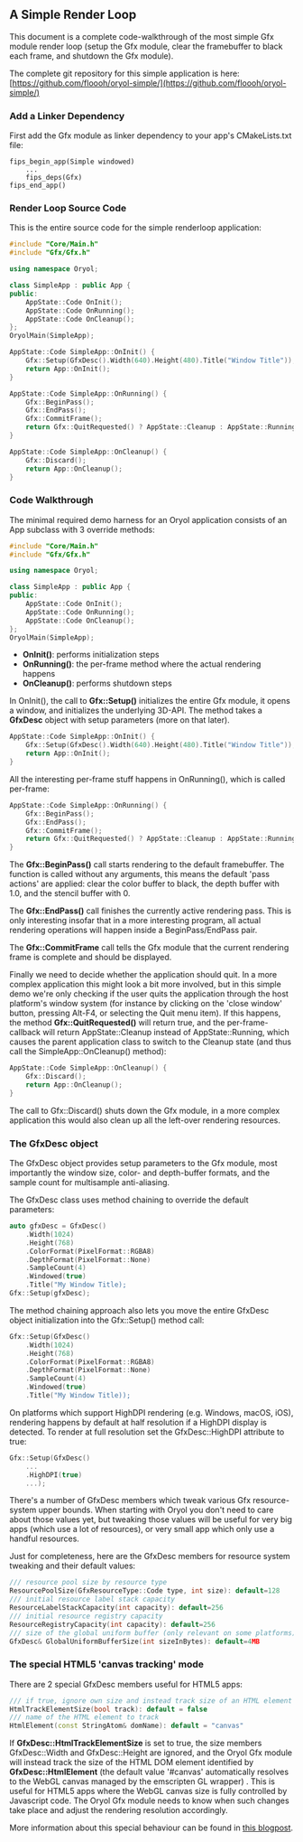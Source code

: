 ## A Simple Render Loop

This document is a complete code-walkthrough of the most simple Gfx module
render loop (setup the Gfx module, clear the framebuffer to black each
frame, and shutdown the Gfx module).

The complete git repository for this simple
application is here: [https://github.com/floooh/oryol-simple/](https://github.com/floooh/oryol-simple/)

### Add a Linker Dependency

First add the Gfx module as linker dependency to your app's CMakeLists.txt file:

```
fips_begin_app(Simple windowed)
    ...
    fips_deps(Gfx)
fips_end_app()
```

### Render Loop Source Code

This is the entire source code for the simple
renderloop application:

```cpp
#include "Core/Main.h"
#include "Gfx/Gfx.h"

using namespace Oryol;

class SimpleApp : public App {
public:
    AppState::Code OnInit();
    AppState::Code OnRunning();
    AppState::Code OnCleanup();
};
OryolMain(SimpleApp);

AppState::Code SimpleApp::OnInit() {
    Gfx::Setup(GfxDesc().Width(640).Height(480).Title("Window Title"));
    return App::OnInit();
}

AppState::Code SimpleApp::OnRunning() {
    Gfx::BeginPass();
    Gfx::EndPass();
    Gfx::CommitFrame();
    return Gfx::QuitRequested() ? AppState::Cleanup : AppState::Running;
}

AppState::Code SimpleApp::OnCleanup() {
    Gfx::Discard();
    return App::OnCleanup();
}
```

### Code Walkthrough

The minimal required demo harness for an Oryol application consists
of an App subclass with 3 override methods:

```cpp
#include "Core/Main.h"
#include "Gfx/Gfx.h"

using namespace Oryol;

class SimpleApp : public App {
public:
    AppState::Code OnInit();
    AppState::Code OnRunning();
    AppState::Code OnCleanup();
};
OryolMain(SimpleApp);
```

- **OnInit()**: performs initialization steps
- **OnRunning()**: the per-frame method where the actual rendering happens
- **OnCleanup()**: performs shutdown steps

In OnInit(), the call to **Gfx::Setup()** initializes the entire Gfx module,
it opens a window, and initializes the underlying 3D-API. The method takes a
**GfxDesc** object with setup parameters (more on that later).

```cpp
AppState::Code SimpleApp::OnInit() {
    Gfx::Setup(GfxDesc().Width(640).Height(480).Title("Window Title"));
    return App::OnInit();
}
```

All the interesting per-frame stuff happens in OnRunning(), which
is called per-frame:
```cpp
AppState::Code SimpleApp::OnRunning() {
    Gfx::BeginPass();
    Gfx::EndPass();
    Gfx::CommitFrame();
    return Gfx::QuitRequested() ? AppState::Cleanup : AppState::Running;
}
```

The **Gfx::BeginPass()** call starts rendering to the default
framebuffer. The function is called without any arguments, this 
means the default 'pass actions' are applied: clear the
color buffer to black, the depth buffer with 1.0, and the stencil buffer
with 0.

The **Gfx::EndPass()** call finishes the currently active rendering
pass. This is only interesting insofar that in a more interesting program,
all actual rendering operations will happen inside a BeginPass/EndPass pair.

The **Gfx::CommitFrame** call tells the Gfx module that the current
rendering frame is complete and should be displayed.

Finally we need to decide whether the application should quit. In a more
complex application this might look a bit more involved, but in this
simple demo we're only checking if the user quits the application
through the host platform's window system (for instance by clicking
on the 'close window' button, pressing Alt-F4, or selecting the
Quit menu item). If this happens, the method **Gfx::QuitRequested()**
will return true, and the per-frame-callback will return 
AppState::Cleanup instead of AppState::Running, which causes the 
parent application class to switch to the Cleanup state (and thus
call the SimpleApp::OnCleanup() method):

```cpp
AppState::Code SimpleApp::OnCleanup() {
    Gfx::Discard();
    return App::OnCleanup();
}
```
The call to Gfx::Discard() shuts down the Gfx module, in a more complex
application this would also clean up all the left-over rendering resources.

### The GfxDesc object

The GfxDesc object provides setup parameters to the Gfx module, most 
importantly the window size, color- and depth-buffer formats, and the
sample count for multisample anti-aliasing.

The GfxDesc class uses method chaining to override the default parameters:

```cpp
auto gfxDesc = GfxDesc()
    .Width(1024)
    .Height(768)
    .ColorFormat(PixelFormat::RGBA8)
    .DepthFormat(PixelFormat::None)
    .SampleCount(4)
    .Windowed(true)
    .Title("My Window Title);
Gfx::Setup(gfxDesc);
```

The method chaining approach also lets you move the entire GfxDesc object
initialization into the Gfx::Setup() method call:

```cpp
Gfx::Setup(GfxDesc()
    .Width(1024)
    .Height(768)
    .ColorFormat(PixelFormat::RGBA8)
    .DepthFormat(PixelFormat::None)
    .SampleCount(4)
    .Windowed(true)
    .Title("My Window Title));
```

On platforms which support HighDPI rendering (e.g. Windows, macOS, iOS),
rendering happens by default at half resolution if a HighDPI display is
detected. To render at full resolution set the GfxDesc::HighDPI attribute
to true:

```cpp
Gfx::Setup(GfxDesc()
    ...
    .HighDPI(true)
    ...);
```

There's a number of GfxDesc members which tweak various
Gfx resource-system upper bounds. When starting with Oryol you don't
need to care about those values yet, but tweaking those values will
be useful for very big apps (which use a lot of resources), or very small app
which only use a handful resources.

Just for completeness, here are the GfxDesc members for resource
system tweaking and their default values:

```cpp
/// resource pool size by resource type
ResourcePoolSize(GfxResourceType::Code type, int size): default=128
/// initial resource label stack capacity
ResourceLabelStackCapacity(int capacity): default=256
/// initial resource registry capacity
ResourceRegistryCapacity(int capacity): default=256
/// size of the global uniform buffer (only relevant on some platforms)
GfxDesc& GlobalUniformBufferSize(int sizeInBytes): default=4MB
```

### The special HTML5 'canvas tracking' mode

There are 2 special GfxDesc members useful for HTML5 apps:

```cpp
/// if true, ignore own size and instead track size of an HTML element (emscripten only)
HtmlTrackElementSize(bool track): default = false
/// name of the HTML element to track
HtmlElement(const StringAtom& domName): default = "canvas"
```

If **GfxDesc::HtmlTrackElementSize** is set to true, the size members
GfxDesc::Width and GfxDesc::Height are ignored, and the Oryol Gfx module
will instead track the size of the HTML DOM element identified by
**GfxDesc::HtmlElement** (the default value '#canvas' automatically
resolves to the WebGL canvas managed by the emscripten GL wrapper) . This is
useful for HTML5 apps where the WebGL canvas size is fully controlled by
Javascript code. The Oryol Gfx module needs to know when such changes take
place and adjust the rendering resolution accordingly.

More information about this special behaviour can be found in 
[this blogpost](http://floooh.github.io/2017/02/22/emsc-html.html).
